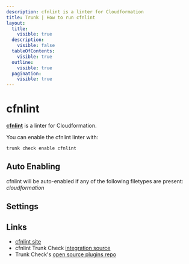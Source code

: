 ```yaml
---
description: cfnlint is a linter for Cloudformation
title: Trunk | How to run cfnlint
layout:
  title:
    visible: true
  description:
    visible: false
  tableOfContents:
    visible: true
  outline:
    visible: true
  pagination:
    visible: true
---
```


# cfnlint

[**cfnlint**](https://github.com/aws-cloudformation/cfn-lint#readme) is a linter for Cloudformation.

You can enable the cfnlint linter with:

```shell
trunk check enable cfnlint
```

## Auto Enabling

cfnlint will be auto-enabled if any of the following filetypes are present: *cloudformation*

## Settings





## Links

- [cfnlint site](https://github.com/aws-cloudformation/cfn-lint#readme)
- cfnlint Trunk Check [integration source](https://github.com/trunk-io/plugins/tree/main/linters/cfnlint)
- Trunk Check's [open source plugins repo](https://github.com/trunk-io/plugins/tree/main)
